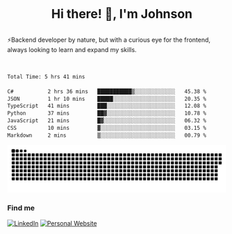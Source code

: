<div id="user-content-toc">
  <ul align="center">
    <summary><h1 style="display: inline-block">Hi there! 👋, I'm Johnson</h1></summary>
  </ul>
</div>

⚡Backend developer by nature, but with a curious eye for the frontend, always looking to learn and expand my skills.

<br>


<!--START_SECTION:waka-->

```txt
Total Time: 5 hrs 41 mins

C#           2 hrs 36 mins   ███████████▒░░░░░░░░░░░░░   45.38 %
JSON         1 hr 10 mins    █████░░░░░░░░░░░░░░░░░░░░   20.35 %
TypeScript   41 mins         ███░░░░░░░░░░░░░░░░░░░░░░   12.08 %
Python       37 mins         ██▓░░░░░░░░░░░░░░░░░░░░░░   10.78 %
JavaScript   21 mins         █▓░░░░░░░░░░░░░░░░░░░░░░░   06.32 %
CSS          10 mins         ▓░░░░░░░░░░░░░░░░░░░░░░░░   03.15 %
Markdown     2 mins          ▒░░░░░░░░░░░░░░░░░░░░░░░░   00.79 %
```

<!--END_SECTION:waka-->

<picture>
  <source  srcset="https://github.com/joshwambere/joshwambere/blob/output/github-contribution-grid-snake-dark.svg?palette=github-dark">
  <source  srcset="https://github.com/joshwambere/joshwambere/blob/output/github-contribution-grid-snake.svg">
  <img alt="github contribution grid snake animation" src="https://github.com/joshwambere/joshwambere/blob/output/github-contribution-grid-snake.svg">
</picture>

### Find me
<a href="https://www.linkedin.com/in/dusabe-johnson" target="_blank"><img src="https://img.shields.io/badge/LinkedIn-%230077B5.svg?&style=flat&logo=linkedin&logoColor=white" alt="LinkedIn"></a>
‎‎ [![Personal Website](https://img.shields.io/badge/visit-Johnsonis.me-blue)](https://johnsonis.me/)

